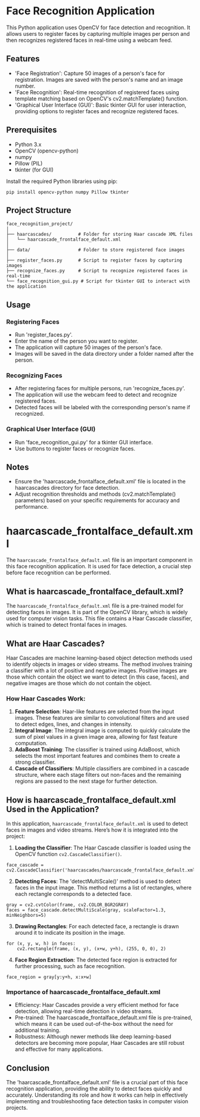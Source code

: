 # Face Recognition Application
This Python application uses OpenCV for face detection and recognition. It allows users to register faces by capturing multiple images per person and then recognizes registered faces in real-time using a webcam feed.

## Features
- 'Face Registration': Capture 50 images of a person's face for registration. Images are saved with the person's name and an image number.
- 'Face Recognition': Real-time recognition of registered faces using template matching based on OpenCV's cv2.matchTemplate() function.
- 'Graphical User Interface (GUI)': Basic tkinter GUI for user interaction, providing options to register faces and recognize registered faces.

## Prerequisites
- Python 3.x
- OpenCV (opencv-python)
- numpy
- Pillow (PIL)
- tkinter (for GUI)

Install the required Python libraries using pip:
```
pip install opencv-python numpy Pillow tkinter
```

## Project Structure
```
face_recognition_project/
│
├── haarcascades/          # Folder for storing Haar cascade XML files
│   └── haarcascade_frontalface_default.xml
│
├── data/                  # Folder to store registered face images
│
├── register_faces.py      # Script to register faces by capturing images
├── recognize_faces.py     # Script to recognize registered faces in real-time
└── face_recognition_gui.py # Script for tkinter GUI to interact with the application

```

## Usage

### Registering Faces
- Run 'register_faces.py'.
- Enter the name of the person you want to register.
- The application will capture 50 images of the person's face.
- Images will be saved in the data directory under a folder named after the person.

### Recognizing Faces
- After registering faces for multiple persons, run 'recognize_faces.py'.
- The application will use the webcam feed to detect and recognize registered faces.
- Detected faces will be labeled with the corresponding person's name if recognized.

### Graphical User Interface (GUI)
- Run 'face_recognition_gui.py' for a tkinter GUI interface.
- Use buttons to register faces or recognize faces.

## Notes
- Ensure the 'haarcascade_frontalface_default.xml' file is located in the haarcascades directory for face detection.
- Adjust recognition thresholds and methods (cv2.matchTemplate() parameters) based on your specific requirements for accuracy and performance.

# haarcascade_frontalface_default.xml

The `haarcascade_frontalface_default.xml` file is an important component in this face recognition application. It is used for face detection, a crucial step before face recognition can be performed.

## What is haarcascade_frontalface_default.xml?

The `haarcascade_frontalface_default.xml` file is a pre-trained model for detecting faces in images. It is part of the OpenCV library, which is widely used for computer vision tasks. This file contains a Haar Cascade classifier, which is trained to detect frontal faces in images.

## What are Haar Cascades?

Haar Cascades are machine learning-based object detection methods used to identify objects in images or video streams. The method involves training a classifier with a lot of positive and negative images. Positive images are those which contain the object we want to detect (in this case, faces), and negative images are those which do not contain the object.

### How Haar Cascades Work:

1. **Feature Selection**: Haar-like features are selected from the input images. These features are similar to convolutional filters and are used to detect edges, lines, and changes in intensity.
2. **Integral Image**: The integral image is computed to quickly calculate the sum of pixel values in a given image area, allowing for fast feature computation.
3. **AdaBoost Training**: The classifier is trained using AdaBoost, which selects the most important features and combines them to create a strong classifier.
4. **Cascade of Classifiers**: Multiple classifiers are combined in a cascade structure, where each stage filters out non-faces and the remaining regions are passed to the next stage for further detection.

## How is haarcascade_frontalface_default.xml Used in the Application?

In this application, `haarcascade_frontalface_default.xml` is used to detect faces in images and video streams. Here’s how it is integrated into the project:

1. **Loading the Classifier**: The Haar Cascade classifier is loaded using the OpenCV function `cv2.CascadeClassifier()`.

```
face_cascade = cv2.CascadeClassifier('haarcascades/haarcascade_frontalface_default.xml')
```

2. **Detecting Faces**: The 'detectMultiScale()' method is used to detect faces in the input image. This method returns a list of rectangles, where each rectangle corresponds to a detected face.
```
gray = cv2.cvtColor(frame, cv2.COLOR_BGR2GRAY)
faces = face_cascade.detectMultiScale(gray, scaleFactor=1.3, minNeighbors=5)
```

3. **Drawing Rectangles**: For each detected face, a rectangle is drawn around it to indicate its position in the image.
```
for (x, y, w, h) in faces:
    cv2.rectangle(frame, (x, y), (x+w, y+h), (255, 0, 0), 2)
```

4. **Face Region Extraction**: The detected face region is extracted for further processing, such as face recognition.
```
face_region = gray[y:y+h, x:x+w]
```

### Importance of haarcascade_frontalface_default.xml
- Efficiency: Haar Cascades provide a very efficient method for face detection, allowing real-time detection in video streams.
- Pre-trained: The haarcascade_frontalface_default.xml file is pre-trained, which means it can be used out-of-the-box without the need for additional training.
- Robustness: Although newer methods like deep learning-based detectors are becoming more popular, Haar Cascades are still robust and effective for many applications.

## Conclusion
The 'haarcascade_frontalface_default.xml' file is a crucial part of this face recognition application, providing the ability to detect faces quickly and accurately. Understanding its role and how it works can help in effectively implementing and troubleshooting face detection tasks in computer vision projects.
